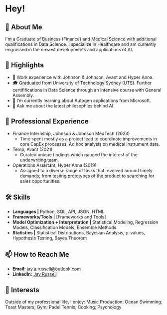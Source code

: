 # Hey!

## 👋 About Me

I'm a Graduate of Business (Finance) and Medical Science with additional qualifications in Data Science. I specialize in Healthcare and am currently engrossed in the newest developments and applications of AI.

## 🌟 Highlights

- 🚀 Work experience with Johnson & Johnson, Avant and Hyper Anna.
- 🎓 Graduated from University of Technology Sydney (UTS). Further certififications in Data Science through an intensive course with General Assembly.
- 🌱 I’m currently learning about Autogen applications from Microsoft.
- 💬 Ask me about the latest philosophies behind AI.

## 💼 Professional Experience

- Finance Internship, Johnson & Johnson MedTech (2023)
  - Time spent mostly as a project lead to coordinate improvements in core CapEx processes. Ad hoc analysis on medical instrument data. 
- Temp, Avant (2021)
  - Curated unique findings which gauged the interest of the underwriting team.
- Operations Assistant, Hyper Anna (2019)
  - Assigned to a diverse range of tasks that revolved around timely demands; from testing prototypes of the product to searching for sales opportunities.

## 🛠️ Skills

- **Languages |** Python, SQL, API, JSON, HTML
- **Frameworks/Tools |** [Frameworks and Tools]
- **Model Optimization + Interpretation |** Statistical Modeling, Regression Models, Classification Models, Ensemble Methods 
- **Statistics |** Statistical Distributions, Bayesian Analysis, p-values, Hypothesis Testing, Bayes Theorem

## 📫 How to Reach Me

- **Email:** jay.a.russell@outlook.com
- **LinkedIn:** [Jay Russell](https://www.linkedin.com/in/jay-a-russell/)

## 🎉 Interests

Outside of my professional life, I enjoy: Music Production; Ocean Swimming; Toast Masters; Gym; Padel Tennis; Cooking; Psychology.


